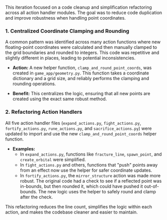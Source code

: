 This iteration focused on a code cleanup and simplification refactoring across all action handler modules. The goal was to reduce code duplication and improve robustness when handling point coordinates.

### 1. Centralized Coordinate Clamping and Rounding

A common pattern was identified across many action functions where new floating-point coordinates were calculated and then manually clamped to the grid boundaries and rounded to integers. This code was repetitive and slightly different in places, leading to potential inconsistencies.

*   **Action:** A new helper function, `clamp_and_round_point_coords`, was created in `game_app/geometry.py`. This function takes a coordinate dictionary and a grid size, and reliably performs the clamping and rounding operations.

*   **Benefit:** This centralizes the logic, ensuring that all new points are created using the exact same robust method.

### 2. Refactoring Action Handlers

All five action handler files (`expand_actions.py`, `fight_actions.py`, `fortify_actions.py`, `rune_actions.py`, and `sacrifice_actions.py`) were updated to import and use the new `clamp_and_round_point_coords` helper function.

*   **Examples:**
    *   In `expand_actions.py`, functions like `fracture_line`, `spawn_point`, and `create_orbital` were simplified.
    *   In `fight_actions.py` and others, functions that "push" points away from an effect now use the helper for safer coordinate updates.
    *   In `fortify_actions.py`, the `mirror_structure` action was made more robust. The original code had a check to see if a reflected point was in-bounds, but then rounded it, which could have pushed it out-of-bounds. The new logic uses the helper to safely round and clamp after the check.

This refactoring reduces the line count, simplifies the logic within each action, and makes the codebase cleaner and easier to maintain.